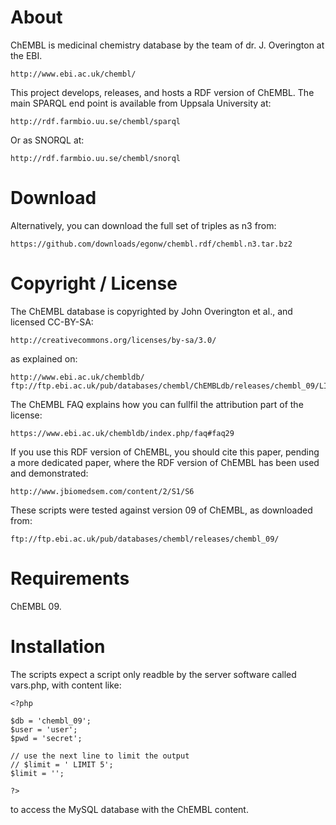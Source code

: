 
# About

ChEMBL is medicinal chemistry database by the team of dr. J. Overington at the EBI.

    http://www.ebi.ac.uk/chembl/

This project develops, releases, and hosts a RDF version of ChEMBL. The main SPARQL
end point is available from Uppsala University at:

    http://rdf.farmbio.uu.se/chembl/sparql

Or as SNORQL at:

    http://rdf.farmbio.uu.se/chembl/snorql

# Download

Alternatively, you can download the full set of triples as n3 from:

    https://github.com/downloads/egonw/chembl.rdf/chembl.n3.tar.bz2

# Copyright / License

The ChEMBL database is copyrighted by John Overington et al., and licensed CC-BY-SA:

    http://creativecommons.org/licenses/by-sa/3.0/

as explained on:

    http://www.ebi.ac.uk/chembldb/
    ftp://ftp.ebi.ac.uk/pub/databases/chembl/ChEMBLdb/releases/chembl_09/LICENSE    

The ChEMBL FAQ explains how you can fullfil the attribution part of the license:

    https://www.ebi.ac.uk/chembldb/index.php/faq#faq29

If you use this RDF version of ChEMBL, you should cite this paper, pending
a more dedicated paper, where the RDF version of ChEMBL has been used and
demonstrated:

    http://www.jbiomedsem.com/content/2/S1/S6

These scripts were tested against version 09 of ChEMBL, as downloaded from:

    ftp://ftp.ebi.ac.uk/pub/databases/chembl/releases/chembl_09/

# Requirements

ChEMBL 09.

# Installation

The scripts expect a script only readble by the server software called vars.php, with content like:

    <?php

    $db = 'chembl_09';
    $user = 'user';
    $pwd = 'secret';

    // use the next line to limit the output 
    // $limit = ' LIMIT 5';
    $limit = '';

    ?>

to access the MySQL database with the ChEMBL content.
